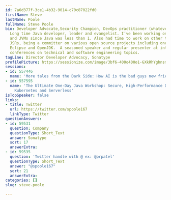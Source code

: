 ```yaml
---
id: 7a6d377f-3ce1-4b32-9014-c70c87022fd0
firstName: Steve
lastName: Poole
fullName: Steve Poole
bio: Developer Advocate,Security Champion, DevOps practitioner (whatever that means)
  Long time Java developer, leader and evangelist. I’ve been working on Java SDKs
  and JVMs since Java was less than 1. Also had time to work on other things including  various
  JSRs, being a committer on various open source projects including ones at Apache,
  Eclipse and OpenJDK.  A seasoned speaker and regular presenter at international
  conferences on technical and software engineering topics.
tagLine: Director Developer Advocacy, Sonatype
profilePicture: https://sessionize.com/image/3bf6-400o400o1-GXkRhYghnsmHQcnaKDUUbL.jpg
sessions:
- id: 557446
  name: 'More tales from the Dark Side: How AI is the bad guys new friend'
- id: 557595
  name: 'The Ultimate One-Day Java Workshop: Secure, High-Performance Deployment to
    Kubernetes and Serverless'
isTopSpeaker: false
links:
- title: Twitter
  url: https://twitter.com/spoole167
  linkType: Twitter
questionAnswers:
- id: 59531
  question: Company
  questionType: Short_Text
  answer: Sonatype
  sort: 17
  answerExtra: 
- id: 59535
  question: 'Twitter handle with @ ex: @prpatel'
  questionType: Short_Text
  answer: "@spoole167"
  sort: 21
  answerExtra: 
categories: []
slug: steve-poole

---
```

